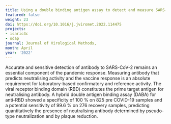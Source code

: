 ```yaml
---
title: Using a double binding antigen assay to detect and measure SARS-CoV-2 antibodies
featured: false
weight: 23
doi: https://doi.org/10.1016/j.jviromet.2022.114475
projects:
- isaric4c
- odap
journal: Journal of Virological Methods,
month: April
year: '2022'
---
```




Accurate and sensitive detection of antibody to SARS-CoV-2 remains an essential component of the pandemic response. 
Measuring antibody that predicts neutralising activity and the vaccine response is an absolute requirement for laboratory-based confirmatory and reference activity.
The viral receptor binding domain (RBD) constitutes the prime target antigen for neutralising antibody. A hybrid double antigen binding assay (DABA) for anti-RBD showed a specificity of 100 % on 825 pre COVID-19 samples and a potential sensitivity of 99.6 % on 276 recovery samples, predicting quantitatively the presence of neutralising antibody determined by pseudo-type neutralization and by plaque reduction.
